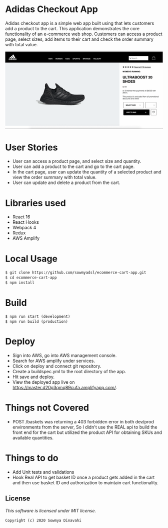 # Adidas Checkout App

Adidas checkout app is a simple web app built using that lets customers add a product to the cart. This application demonstrates the core functionality of an e-commerce web shop. Customers can access a product page, select sizes, add items to their cart and check the order summary with total value.

![Adidas Checkout Cart Demo](src/public/checkout.gif)

# User Stories

- User can access a product page, and select size and quantity.
- User can add a product to the cart and go to the cart page.
- In the cart page, user can update the quantity of a selected product and view the order summary with total value.
- User can update and delete a product from the cart.

# Libraries used

- React 16
- React Hooks
- Webpack 4
- Redux
- AWS Amplify

# Local Usage

```
$ git clone https://github.com/sowmyadsl/ecommerce-cart-app.git
$ cd ecommerce-cart-app
$ npm install
```

# Build

```
$ npm run start (development)
$ npm run build (production)
```

# Deploy

- Sign into AWS, go into AWS management console.
- Search for AWS amplify under services.
- Click on deploy and connect git repository.
- Create a buildspec.yml to the root directory of the app.
- Hit save and deploy.
- View the deployed app live on https://master.d20g3qmq89cufa.amplifyapp.com/.

# Things not Covered

- POST /baskets was returning a 403 forbidden error in both dev/prod environments from the server, So I didn't use the REAL api to build the front end for the cart but utilized the product API for obtaining SKUs and available quantities.

# Things to do

- Add Unit tests and validations
- Hook Real API to get basket ID once a product gets added in the cart and then use basket ID and authorization to maintain cart functionality.

## License

_This software is licensed under MIT license._

```
Copyright (c) 2020 Sowmya Dinavahi
```
